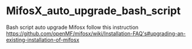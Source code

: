 # MifosX_auto_upgrade_bash_script
Bash script auto upgrade Mifosx follow this instruction https://github.com/openMF/mifosx/wiki/Installation-FAQ's#upgrading-an-existing-installation-of-mifosx

